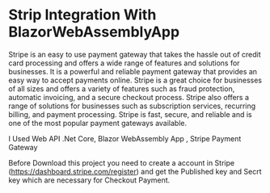 # Strip Integration With BlazorWebAssemblyApp
Stripe is an easy to use payment gateway that takes the hassle out of credit card processing and offers a wide range of features and solutions for businesses. It is a powerful and reliable payment gateway that provides an easy way to accept payments online. Stripe is a great choice for businesses of all sizes and offers a variety of features such as fraud protection, automatic invoicing, and a secure checkout process. Stripe also offers a range of solutions for businesses such as subscription services, recurring billing, and payment processing. Stripe is fast, secure, and reliable and is one of the most popular payment gateways available.



I Used Web API .Net Core, Blazor WebAssembly App , Stripe Payment Gateway


Before Download this project you need to create a account in Stripe (https://dashboard.stripe.com/register) and get the Published key and Secrt key which are necessary for Checkout Payment.

